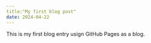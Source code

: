 ```yaml
---
title:"My first blog post"
date: 2024-04-22
---
```


This is my first blog entry usign GitHub Pages as a blog.
